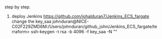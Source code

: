 step by step.

1. deploy Jenkins https://github.com/johalduran7/Jenkins_ECS_fargate
    change the key_saa
    johnduran@NICE-C02F229ZMD6M:/Users/johnduran/github_john/Jenkins_ECS_fargate/terraform> ssh-keygen -t rsa -b 4096 -f key_saa -N ""

    

